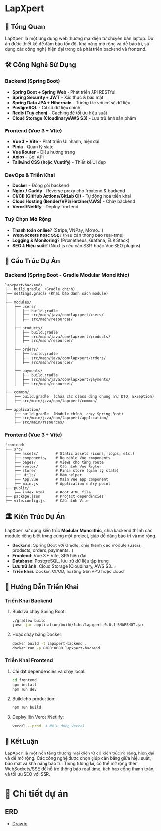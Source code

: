 # LapXpert

## 📌 Tổng Quan
LapXpert là một ứng dụng web thương mại điện tử chuyên bán laptop. Dự án được thiết kế để đảm bảo tốc độ, khả năng mở rộng và dễ bảo trì, sử dụng các công nghệ hiện đại trong cả phát triển backend và frontend.

## 🛠 Công Nghệ Sử Dụng

### **Backend (Spring Boot)**
- **Spring Boot + Spring Web** - Phát triển API RESTful
- **Spring Security + JWT** - Xác thực & bảo mật
- **Spring Data JPA + Hibernate** - Tương tác với cơ sở dữ liệu
- **PostgreSQL** - Cơ sở dữ liệu chính
- **Redis (Tuỳ chọn)** - Caching để tối ưu hiệu suất
- **Cloud Storage (Cloudinary/AWS S3)** - Lưu trữ ảnh sản phẩm

### **Frontend (Vue 3 + Vite)**
- **Vue 3 + Vite** - Phát triển UI nhanh, hiện đại
- **Pinia** - Quản lý state
- **Vue Router** - Điều hướng trang
- **Axios** - Gọi API
- **Tailwind CSS (hoặc Vuetify)** - Thiết kế UI đẹp

### **DevOps & Triển Khai**
- **Docker** - Đóng gói backend
- **Nginx / Caddy** - Reverse proxy cho frontend & backend
- **CI/CD (GitHub Actions/GitLab CI)** - Tự động hoá triển khai
- **Cloud Hosting (Render/VPS/Hetzner/AWS)** - Chạy backend
- **Vercel/Netlify** - Deploy frontend

### **Tuỳ Chọn Mở Rộng**
- **Thanh toán online**? (Stripe, VNPay, Momo...)
- **WebSockets hoặc SSE**? (Nếu cần thông báo real-time)
- **Logging & Monitoring**? (Prometheus, Grafana, ELK Stack)
- **SEO & Hiệu suất**? (Nuxt.js nếu cần SSR, hoặc Vue SEO plugins)

## 📂 Cấu Trúc Dự Án

### **Backend (Spring Boot - Gradle Modular Monolithic)**
```
lapxpert-backend/
│── build.gradle  (Gradle chính)
│── settings.gradle (Khai báo danh sách module)
│
├── modules/
│   ├── users/
│   │   ├── build.gradle
│   │   ├── src/main/java/com/lapxpert/users/
│   │   ├── src/main/resources/
│   │
│   ├── products/
│   │   ├── build.gradle
│   │   ├── src/main/java/com/lapxpert/products/
│   │   ├── src/main/resources/
│   │
│   ├── orders/
│   │   ├── build.gradle
│   │   ├── src/main/java/com/lapxpert/orders/
│   │   ├── src/main/resources/
│   │
│   ├── payments/
│   │   ├── build.gradle
│   │   ├── src/main/java/com/lapxpert/payments/
│   │   ├── src/main/resources/
│
├── common/
│   ├── build.gradle  (Chứa các class dùng chung như DTO, Exception)
│   ├── src/main/java/com/lapxpert/common/
│
└── application/
    ├── build.gradle  (Module chính, chạy Spring Boot)
    ├── src/main/java/com/lapxpert/application/
    ├── src/main/resources/
```

### **Frontend (Vue 3 + Vite)**
```
frontend/
├── src/
│   ├── assets/        # Static assets (icons, logos, etc.)
│   ├── components/    # Reusable Vue components
│   ├── pages/         # Views cho từng route
│   ├── router/        # Cấu hình Vue Router
│   ├── store/         # Pinia store (quản lý state)
│   ├── utils/         # Hàm helper
│   ├── App.vue        # Main Vue app component
│   ├── main.js        # Application entry point
├── public/
│   ├── index.html     # Root HTML file
├── package.json       # Project dependencies
├── vite.config.js     # Cấu hình Vite
```

## 🏛 Kiến Trúc Dự Án
LapXpert sử dụng kiến trúc **Modular Monolithic**, chia backend thành các module riêng biệt trong cùng một project, giúp dễ dàng bảo trì và mở rộng. 

- **Backend**: Spring Boot với Gradle, chia thành các module (users, products, orders, payments...)
- **Frontend**: Vue 3 + Vite, SPA hiện đại
- **Database**: PostgreSQL, lưu trữ dữ liệu tập trung
- **Lưu trữ ảnh**: Cloud Storage (Cloudinary, AWS S3...)
- **Triển khai**: Docker, CI/CD, hosting trên VPS hoặc cloud

## 🚀 Hướng Dẫn Triển Khai

### **Triển Khai Backend**
1. Build và chạy Spring Boot:
   ```sh
   ./gradlew build
   java -jar application/build/libs/lapxpert-0.0.1-SNAPSHOT.jar
   ```
2. Hoặc chạy bằng Docker:
   ```sh
   docker build -t lapxpert-backend .
   docker run -p 8080:8080 lapxpert-backend
   ```

### **Triển Khai Frontend**
1. Cài đặt dependencies và chạy local:
   ```sh
   cd frontend
   npm install
   npm run dev
   ```
2. Build cho production:
   ```sh
   npm run build
   ```
3. Deploy lên Vercel/Netlify:
   ```sh
   vercel --prod  # Nếu dùng Vercel
   ```

## 📌 Kết Luận
LapXpert là một nền tảng thương mại điện tử có kiến trúc rõ ràng, hiện đại và dễ mở rộng. Các công nghệ được chọn giúp cân bằng giữa hiệu suất, bảo mật và khả năng bảo trì. Trong tương lai, có thể mở rộng thêm WebSockets/SSE để hỗ trợ thông báo real-time, tích hợp cổng thanh toán, và tối ưu SEO với SSR.

# 📌 Chi tiết dự án
## ERD
- [Draw.io](https://drive.google.com/file/d/1sZ6hDHrX0rYvk3Z9J72mfrLQJxkR1QLv/view)
